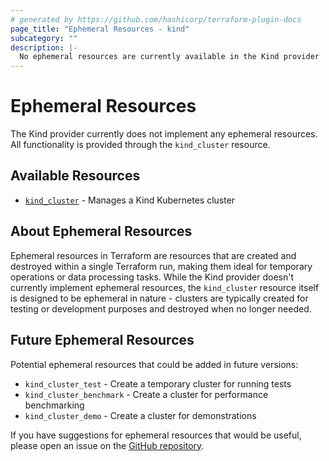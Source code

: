 ```yaml
---
# generated by https://github.com/hashicorp/terraform-plugin-docs
page_title: "Ephemeral Resources - kind"
subcategory: ""
description: |-
  No ephemeral resources are currently available in the Kind provider
---
```


# Ephemeral Resources

The Kind provider currently does not implement any ephemeral resources. All functionality is provided through the `kind_cluster` resource.

## Available Resources

- [`kind_cluster`](../resources/example.md) - Manages a Kind Kubernetes cluster

## About Ephemeral Resources

Ephemeral resources in Terraform are resources that are created and destroyed within a single Terraform run, making them ideal for temporary operations or data processing tasks. While the Kind provider doesn't currently implement ephemeral resources, the `kind_cluster` resource itself is designed to be ephemeral in nature - clusters are typically created for testing or development purposes and destroyed when no longer needed.

## Future Ephemeral Resources

Potential ephemeral resources that could be added in future versions:

- `kind_cluster_test` - Create a temporary cluster for running tests
- `kind_cluster_benchmark` - Create a cluster for performance benchmarking
- `kind_cluster_demo` - Create a cluster for demonstrations

If you have suggestions for ephemeral resources that would be useful, please open an issue on the [GitHub repository](https://github.com/scale67/terraform-provider-kind).

